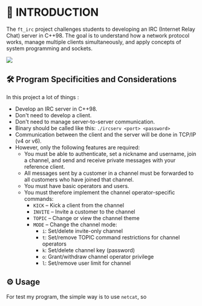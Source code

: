 # 🚀 INTRODUCTION

The `ft_irc` project challenges students to developing an IRC (Internet Relay Chat) server in C++98.
The goal is to understand how a network protocol works, manage multiple clients simultaneously, and apply concepts of system programming and sockets.

![](https://raw.githubusercontent.com/andreasbm/readme/master/assets/lines/rainbow.png)

## 🛠️ Program Specificities and Considerations

In this project a lot of things :  
- Develop an IRC server in C++98.  
- Don't need to develop a client.  
- Don't need to manage server-to-server communication.  
- Binary should be called like this: `./ircserv <port> <password>`  
- Communication between the client and the server will be done in TCP/IP (v4 or v6).  
- However, only the following features are required:  
  - You must be able to authenticate, set a nickname and username, join a channel, and send and receive private messages with your reference client.  
  - All messages sent by a customer in a channel must be forwarded to all customers who have joined that channel.  
  - You must have basic operators and users.  
  - You must therefore implement the channel operator-specific commands:  
    - `KICK` – Kick a client from the channel  
    - `INVITE` – Invite a customer to the channel  
    - `TOPIC` – Change or view the channel theme  
    - `MODE` – Change the channel mode:  
      - `i`: Set/delete invite-only channel  
      - `t`: Set/remove TOPIC command restrictions for channel operators  
      - `k`: Set/delete channel key (password)  
      - `o`: Grant/withdraw channel operator privilege  
      - `l`: Set/remove user limit for channel  

## ⚙️ Usage

For test my program, the simple way is to use `netcat`, so 
